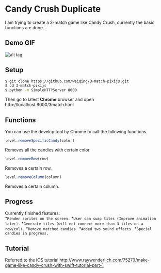 <h1>Candy Crush Duplicate</h1>
I am trying to create a 3-match game like Candy Crush, currently the basic functions are done.

Demo GIF
--------
![alt tag](https://github.com/weiqing/3-match-pixijs/blob/master/3-match.gif)

Setup
-----
```bash
$ git clone https://github.com/weiqing/3-match-pixijs.git
$ cd 3-match-pixijs
$ python -m SimpleHTTPServer 8000
```

Then go to latest <b>Chrome</b> browser and open <a>http://localhost:8000/3match.html</a>

Functions
---------
You can use the develop tool by Chrome to call the following functions
```javascript
level.removeSpecificCandy(color)
```
Removes all the candies with certain color.

```javascript
level.removeRow(row)
```
Removes a certain row.

```javascript
level.removeColumn(column)
```
Removes a certain column.

Progress
--------
Currently finished features:<br/>
*`Render sprites on the screen.`
*`User can swap tiles (Improve animation later).`
*`Generate tiles (will not connect more than 3 tiles on a row/col).`
*`Remove matched candies.`
*`Added two sound effects.`
*`Special candies in progress.`


Tutorial
--------
Referred to the iOS tutorial 
<a>http://www.raywenderlich.com/75270/make-game-like-candy-crush-with-swift-tutorial-part-1</a>


